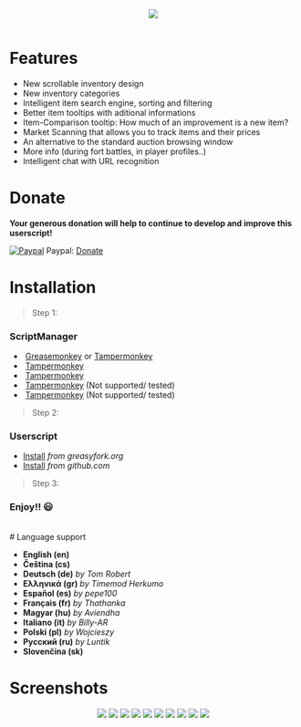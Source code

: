 <p align="center"><img src="https://jamzask.github.io/TWInventoryReloaded/menu/twir_biglogo.png"></img></p>

<p><a href="https://github.com/JamzaSK/TWInventoryReloaded/"><img src="https://jamzask.github.io/TWInventoryReloaded/icons/github_circle_32.png" alt=""></a><a href="https://poeditor.com/join/project/MwmzycR5vc" rel="nofollow"><img src="https://jamzask.github.io/TWInventoryReloaded/icons/poeditor_circle_32.png" alt=""></a><a href="https://github.com/JamzaSK/TWInventoryReloaded/#donate"><img src="https://jamzask.github.io/TWInventoryReloaded/icons/donate_circle_32.png" alt=""></a></p>



# Features

* New scrollable inventory design
* New inventory categories
* Intelligent item search engine, sorting and filtering
* Better item tooltips with aditional informations
* Item-Comparison tooltip: How much of an improvement is a new item?
* Market Scanning that allows you to track items and their prices
* An alternative to the standard auction browsing window
* More info (during fort battles, in player profiles..)
* Intelligent chat with URL recognition



# Donate

**Your generous donation will help to continue to develop and improve this userscript!**

<a target="_blank" rel="noopener noreferrer" href="https://jamzask.github.io/TWInventoryReloaded/icons/paypal.png"><img src="https://jamzask.github.io/TWInventoryReloaded/icons/paypal.png" alt="Paypal" style="max-width:100%;"></a> Paypal: <a href="https://www.paypal.com/cgi-bin/webscr?cmd=_donations&business=97jamza%40gmail.com&item_name=TW+Inventory+Reloaded&currency_code=EUR&source=url" rel="nofollow">Donate</a>



# Installation

> Step 1:
### ScriptManager

* <a target="_blank" rel="noopener noreferrer" href="https://jamzask.github.io/TWInventoryReloaded/icons/firefox.png"><img src="https://jamzask.github.io/TWInventoryReloaded/icons/firefox.png" alt="" style="max-width:100%;"></a> <a href="https://addons.mozilla.org/firefox/addon/greasemonkey/" rel="nofollow">Greasemonkey</a> or <a href="https://addons.mozilla.org/firefox/addon/tampermonkey/" rel="nofollow">Tampermonkey</a></li>
* <a target="_blank" rel="noopener noreferrer" href="https://jamzask.github.io/TWInventoryReloaded/icons/chrome.png"><img src="https://jamzask.github.io/TWInventoryReloaded/icons/chrome.png" alt="" style="max-width:100%;"></a> <a href="https://chrome.google.com/webstore/detail/tampermonkey/dhdgffkkebhmkfjojejmpbldmpobfkfo" rel="nofollow">Tampermonkey</a>
* <a target="_blank" rel="noopener noreferrer" href="https://jamzask.github.io/TWInventoryReloaded/icons/opera.png"><img src="https://jamzask.github.io/TWInventoryReloaded/icons/opera.png" alt="" style="max-width:100%;"></a> <a href="https://addons.opera.com/extensions/details/tampermonkey-beta/" rel="nofollow">Tampermonkey</a>
* <a target="_blank" rel="noopener noreferrer" href="https://jamzask.github.io/TWInventoryReloaded/icons/safari.png"><img src="https://jamzask.github.io/TWInventoryReloaded/icons/safari.png" alt="" style="max-width:100%;"></a> <a href="https://safari.tampermonkey.net/tampermonkey.safariextz" rel="nofollow">Tampermonkey</a> (Not supported/ tested)
* <a target="_blank" rel="noopener noreferrer" href="https://jamzask.github.io/TWInventoryReloaded/icons/msedge.png"><img src="https://jamzask.github.io/TWInventoryReloaded/icons/msedge.png" alt="" style="max-width:100%;"></a> <a href="https://www.microsoft.com/store/p/tampermonkey/9nblggh5162s" rel="nofollow">Tampermonkey</a> (Not supported/ tested)



> Step 2:
### Userscript

* <a href="https://greasyfork.org/scripts/373294-tw-inventory-reloaded/code/TW%20Inventory%20Reloaded.user.js" rel="nofollow">Install</a> <em>from greasyfork.org</em>
* <a href="http://greasyfork.org/scripts/373294-tw-inventory-reloaded/code/TW%20Inventory%20Reloaded.user.js" rel="nofollow">Install</a> <em>from github.com</em>



> Step 3:
### Enjoy!! :smiley:


<br>
# Language support

* **English (en)**<br>
* **Čeština (cs)**<br>
* **Deutsch (de)** *by Tom Robert*<br>
* **Ελληνικά (gr)** *by Timemod Herkumo*<br>
* **Español (es)** *by pepe100*<br>
* **Français (fr)** *by Thathanka*<br>
* **Magyar (hu)** *by Aviendha*<br>
* **Italiano (it)** *by Billy-AR*<br>
* **Polski (pl)** *by Wojcieszy*<br>
* **Русский (ru)** *by Luntik*<br>
* **Slovenčina (sk)**<br>



# Screenshots
<p align="center">
<img src="https://jamzask.github.io/TWInventoryReloaded/screenshots/Screenshot_1.png">
<img src="https://jamzask.github.io/TWInventoryReloaded/screenshots/Screenshot_2.png">
<img src="https://jamzask.github.io/TWInventoryReloaded/screenshots/Screenshot_3.png">
<img src="https://jamzask.github.io/TWInventoryReloaded/screenshots/Screenshot_4.png">
<img src="https://jamzask.github.io/TWInventoryReloaded/screenshots/Screenshot_5.png">
<img src="https://jamzask.github.io/TWInventoryReloaded/screenshots/Screenshot_8.png">
<img src="https://jamzask.github.io/TWInventoryReloaded/screenshots/Screenshot_6.png">
<img src="https://jamzask.github.io/TWInventoryReloaded/screenshots/Screenshot_7.png">
<img src="https://jamzask.github.io/TWInventoryReloaded/screenshots/Screenshot_9.png">
<img src="https://jamzask.github.io/TWInventoryReloaded/screenshots/Screenshot_10.png">
 </p>
